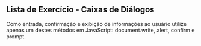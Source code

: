 ## Lista de Exercício - Caixas de Diálogos

Como entrada, confirmação e exibição de informações ao usuário utilize apenas um destes
métodos em JavaScript: document.write, alert, confirm e prompt.